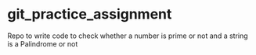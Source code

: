 # git_practice_assignment
Repo to write code to check whether a number is prime or not and a string is a Palindrome or not
